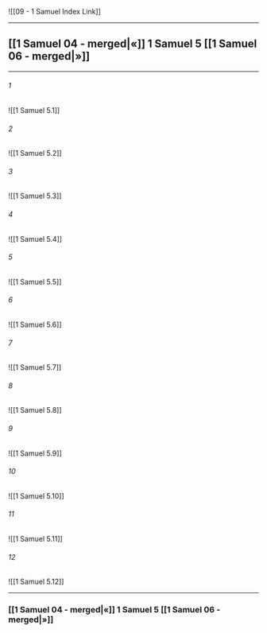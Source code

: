 ![[09 - 1 Samuel Index Link]]

---
##  [[1 Samuel 04 - merged|«]] 1 Samuel 5 [[1 Samuel 06 - merged|»]]

---

###### 1
![[1 Samuel 5.1]] 

###### 2
![[1 Samuel 5.2]] 

###### 3
![[1 Samuel 5.3]] 

###### 4
![[1 Samuel 5.4]]

###### 5 
![[1 Samuel 5.5]] 

###### 6
![[1 Samuel 5.6]] 

###### 7
![[1 Samuel 5.7]] 

###### 8
![[1 Samuel 5.8]] 

###### 9
![[1 Samuel 5.9]] 

###### 10
![[1 Samuel 5.10]] 

###### 11
![[1 Samuel 5.11]] 

###### 12
![[1 Samuel 5.12]]


---
###  [[1 Samuel 04 - merged|«]] 1 Samuel 5 [[1 Samuel 06 - merged|»]]